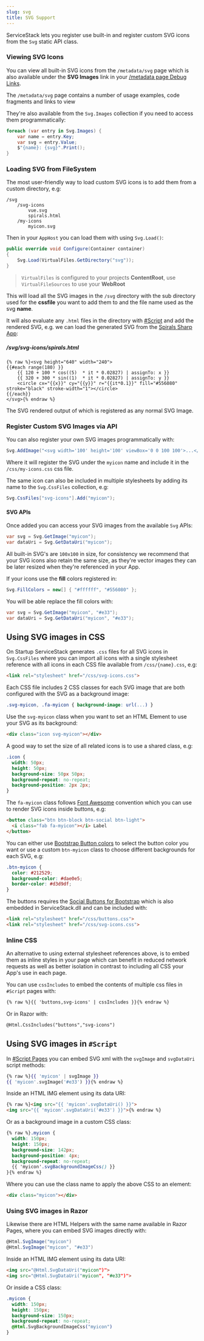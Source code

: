 ```yaml
---
slug: svg
title: SVG Support
---
```


ServiceStack lets you register use built-in and register custom SVG icons from the `Svg` static API class.

### Viewing SVG Icons

You can view all built-in SVG icons from the  `/metadata/svg` page which is also available under the **SVG Images** link in your 
[/metadata page Debug Links](/metadata-page#debug-links).

The `/metadata/svg` page contains a number of usage examples, code fragments and links to view 

They're also available from the `Svg.Images` collection if you need to access them programmatically:

```csharp
foreach (var entry in Svg.Images) {
    var name = entry.Key;
    var svg = entry.Value;
    $"{name}: {svg}".Print();
}
```

### Loading SVG from FileSystem

The most user-friendly way to load custom SVG icons is to add them from a custom directory, e.g:

    /svg
        /svg-icons
            vue.svg
            spirals.html
        /my-icons
            myicon.svg

Then in your `AppHost` you can load them with using `Svg.Load()`:

```csharp
public override void Configure(Container container)
{
    Svg.Load(VirtualFiles.GetDirectory("svg"));
}
```

> `VirtualFiles` is configured to your projects **ContentRoot**, use `VirtualFileSources` to use your **WebRoot**

This will load all the SVG images in the `/svg` directory with the sub directory used for the **cssfile** you want to add them to 
and the file name used as the svg **name**.

It will also evaluate any `.html` files in the directory with [#Script](https://sharpscript.net) and add the rendered SVG,
e.g. we can load the generated SVG from the [Spirals Sharp App](https://github.com/mythz/spirals):

##### /svg/svg-icons/spirals.html

```
{% raw %}<svg height="640" width="240">
{{#each range(180) }}
    {{ 120 + 100 * cos((5)  * it * 0.02827) | assignTo: x }}
    {{ 320 + 300 * sin((1)  * it * 0.02827) | assignTo: y }}
    <circle cx="{{x}}" cy="{{y}}" r="{{it*0.1}}" fill="#556080" stroke="black" stroke-width="1"></circle>
{{/each}}
</svg>{% endraw %}
```

The SVG rendered output of which is registered as any normal SVG Image.

### Register Custom SVG Images via API

You can also register your own SVG images programmatically with:

```csharp
Svg.AddImage("<svg width='100' height='100' viewBox='0 0 100 100'>...</svg>", "myicon", "my-icons");
```

Where it will register the SVG under the `myicon` name and include it in the `/css/my-icons.css` css file.

The same icon can also be included in multiple stylesheets by adding its name to the `Svg.CssFiles` collection, e.g:

```csharp
Svg.CssFiles["svg-icons"].Add("myicon");
```

#### SVG APIs

Once added you can access your SVG images from the available `Svg` APIs:

```csharp
var svg = Svg.GetImage("myicon");
var dataUri = Svg.GetDataUri("myicon");
```

All built-in SVG's are `100x100` in size, for consistency we recommend that your SVG icons also retain the same size, as they're 
vector images they can be later resized when they're referenced in your App.

If your icons use the **fill** colors registered in:

```csharp
Svg.FillColors = new[] { "#ffffff", "#556080" };
```

You will be able replace the fill colors with:

```csharp
var svg = Svg.GetImage("myicon", "#e33");
var dataUri = Svg.GetDataUri("myicon", "#e33");
```

## Using SVG images in CSS

On Startup ServiceStack generates `.css` files for all SVG icons in `Svg.CssFiles` where you can import all icons with a single 
stylesheet reference with all icons in each CSS file available from `/css/{name}.css`, e.g:

```html
<link rel="stylesheet" href="/css/svg-icons.css">
```

Each CSS file includes 2 CSS classes for each SVG image that are both configured with the SVG as a background image:

```css
.svg-myicon, .fa-myicon { background-image: url(...) }
```

Use the `svg-myicon` class when you want to set an HTML Element to use your SVG as its background:

```html
<div class="icon svg-myicon"></div>
```

A good way to set the size of all related icons is to use a shared class, e.g:

```css
.icon {
  width: 50px;
  height: 50px;
  background-size: 50px 50px;
  background-repeat: no-repeat;
  background-position: 2px 2px;
}
```

The `fa-myicon` class follows [Font Awesome](https://fontawesome.com) convention which you can use to render SVG icons inside buttons, e.g:

```html
<button class="btn btn-block btn-social btn-light">
  <i class="fab fa-myicon"></i> Label
</button>
```

You can either use [Bootstrap Button colors](https://getbootstrap.com/docs/4.3/components/buttons/#examples) to select the button color
you want or use a custom `btn-myicon` class to choose different backgrounds for each SVG, e.g:

```css
.btn-myicon {
  color: #212529;
  background-color: #dae0e5;
  border-color: #d3d9df;
}
```

The buttons requires the [Social Buttons for Bootstrap](https://lipis.github.io/bootstrap-social/) which is also embedded in ServiceStack.dll
and can be included with:

```html
<link rel="stylesheet" href="/css/buttons.css">
<link rel="stylesheet" href="/css/svg-icons.css">
```

### Inline CSS

An alternative to using external stylesheet references above, is to embed them as inline styles in your page which can benefit in reduced
network requests as well as better isolation in contrast to including all CSS your App's use in each page.

You can use `cssIncludes` to embed the contents of multiple css files in `#Script` pages with:

```html
{% raw %}{{ 'buttons,svg-icons' | cssIncludes }}{% endraw %}
```

Or in Razor with:

```html
@Html.CssIncludes("buttons","svg-icons")
```

## Using SVG images in `#Script`

In [#Script Pages](https://sharpscript.net/docs/sharp-pages) you can embed SVG xml with the `svgImage` and `svgDataUri` script methods:

```hbs
{% raw %}{{ 'myicon' | svgImage }}
{{ 'myicon'.svgImage('#e33') }}{% endraw %}
```

Inside an HTML IMG element using its data URI:

```html
{% raw %}<img src="{{ 'myicon'.svgDataUri() }}">
<img src="{{ 'myicon'.svgDataUri('#e33') }}">{% endraw %}
```

Or as a background image in a custom CSS class:

```css
{% raw %}.myicon {
  width: 150px;
  height: 150px;
  background-size: 142px;
  background-position: 4px;
  background-repeat: no-repeat;
  {{ 'myicon'.svgBackgroundImageCss() }} 
}{% endraw %}
```

Where you can use the class name to apply the above CSS to an element:

```html
<div class="myicon"></div>
```

### Using SVG images in Razor

Likewise there are HTML Helpers with the same name available in Razor Pages, where you can embed SVG images directly with:

```csharp
@Html.SvgImage("myicon")
@Html.SvgImage("myicon", "#e33")
```

Inside an HTML IMG element using its data URI:

```html
<img src="@Html.SvgDataUri("myicon")">
<img src="@Html.SvgDataUri("myicon", "#e33")">
```

Or inside a CSS class:

```css
.myicon {
  width: 150px;
  height: 150px;
  background-size: 150px;
  background-repeat: no-repeat;
  @Html.SvgBackgroundImageCss("myicon")
}
```

